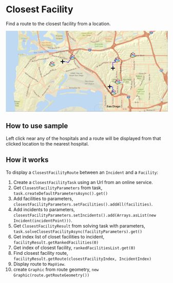 # Closest Facility

Find a route to the closest facility from a location.

![](ClosestFacility.png)

## How to use sample

Left click near any of the hospitals and a route will be displayed from
that clicked location to the nearest hospital.

## How it works

To display a `ClosestFacilityRoute` between an `Incident` and a
`Facility`:

1.  Create a `ClosestFacilityTask` using an Url from an online service.
2.  Get `ClosestFacilityParameters` from task,
    `task.createDefaultParametersAsync().get()`
3.  Add facilities to parameters,
    `closestFacilityParameters.setFacilities().addAll(facilities)`.
4.  Add incidents to parameters,
    `closestFacilityParameters.setIncidents().add(Arrays.asList(new
    Incident(incidentPoint)))`.
5.  Get `ClosestFacilityResult` from solving task with parameters,
    `task.solveClosestFacilityAsync(facilityParameters).get()`
6.  Get index list of closet facilities to incident,
    `facilityResult.getRankedFacilities(0)`
7.  Get index of closest facility, `rankedFacilitiesList.get(0)`
8.  Find closest facility route,
    `facilityResult.getRoute(closestFacilityIndex, IncidentIndex)`
9.  Display route to `MapView`.
10. create `Graphic` from route geometry, `new
    Graphic(route.getRouteGeometry())`
